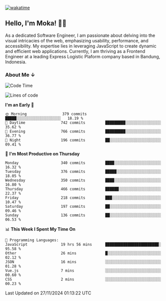 [![wakatime](https://wakatime.com/badge/user/af9abd23-dba3-4dbe-973c-b045a9417a55.svg?style=social)](https://wakatime.com/@af9abd23-dba3-4dbe-973c-b045a9417a55)
## Hello, I'm Moka! 👋🏼


As a dedicated Software Engineer, I am passionate about delving into the visual intricacies of the web, emphasizing usability, performance, and accessibility. My expertise lies in leveraging JavaScript to create dynamic and efficient web applications. Currently, I am thriving as a Frontend Engineer at a leading Express Logistic Plaform company based in Bandung, Indonesia.

### About Me ↓

<!--START_SECTION:waka-->
![Code Time](http://img.shields.io/badge/Code%20Time-11%2C305%20hrs%203%20mins-blue)

![Lines of code](https://img.shields.io/badge/From%20Hello%20World%20I%27ve%20Written-4.1%20million%20lines%20of%20code-blue)

**I'm an Early 🐤** 

```text
🌞 Morning                379 commits         █████░░░░░░░░░░░░░░░░░░░░   18.19 % 
🌆 Daytime                742 commits         █████████░░░░░░░░░░░░░░░░   35.62 % 
🌃 Evening                766 commits         █████████░░░░░░░░░░░░░░░░   36.77 % 
🌙 Night                  196 commits         ██░░░░░░░░░░░░░░░░░░░░░░░   09.41 % 
```
📅 **I'm Most Productive on Thursday** 

```text
Monday                   340 commits         ████░░░░░░░░░░░░░░░░░░░░░   16.32 % 
Tuesday                  376 commits         █████░░░░░░░░░░░░░░░░░░░░   18.05 % 
Wednesday                350 commits         ████░░░░░░░░░░░░░░░░░░░░░   16.80 % 
Thursday                 466 commits         ██████░░░░░░░░░░░░░░░░░░░   22.37 % 
Friday                   218 commits         ███░░░░░░░░░░░░░░░░░░░░░░   10.47 % 
Saturday                 197 commits         ██░░░░░░░░░░░░░░░░░░░░░░░   09.46 % 
Sunday                   136 commits         ██░░░░░░░░░░░░░░░░░░░░░░░   06.53 % 
```


📊 **This Week I Spent My Time On** 

```text
💬 Programming Languages: 
JavaScript               19 hrs 56 mins      ████████████████████████░   95.58 % 
Other                    26 mins             █░░░░░░░░░░░░░░░░░░░░░░░░   02.12 % 
JSON                     16 mins             ░░░░░░░░░░░░░░░░░░░░░░░░░   01.28 % 
Vue.js                   7 mins              ░░░░░░░░░░░░░░░░░░░░░░░░░   00.60 % 
CSS                      2 mins              ░░░░░░░░░░░░░░░░░░░░░░░░░   00.23 % 
```


 Last Updated on 27/11/2024 01:13:22 UTC
<!--END_SECTION:waka-->
